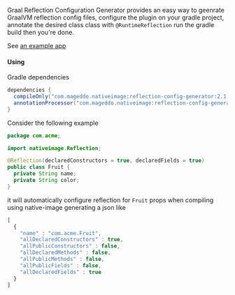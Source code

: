 Graal Reflection Configuration Generator provides an easy way to
geenrate GraalVM reflection config files, configure the
plugin on your gradle project, annotate the desired class class with
`@RuntimeReflection` run the gradle build then you're done.

See [an example app](https://github.com/mageddo/graal-reflection-configuration-generator/tree/master/example)

#### Using

Gradle dependencies 
```groovy
dependencies {
  compileOnly("com.mageddo.nativeimage:reflection-config-generator:2.1.1")
  annotationProcessor("com.mageddo.nativeimage:reflection-config-generator:2.1.1")
}
```

Consider the following example 
```java
package com.acme;

import nativeimage.Reflection;

@Reflection(declaredConstructors = true, declaredFields = true)
public class Fruit {
  private String name;
  private String color;   
}
```
it will automatically configure reflection for `Fruit` props when compiling using native-image generating a json like

```javascript
[
  {
    "name" : "com.acme.Fruit",
    "allDeclaredConstructors" : true,
    "allPublicConstructors" : false,
    "allDeclaredMethods" : false,
    "allPublicMethods" : false,
    "allPublicFields" : false,
    "allDeclaredFields" : true
  }
]
```
